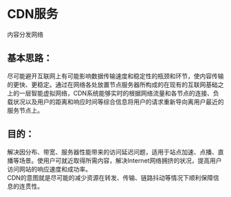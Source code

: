 # CDN服务
内容分发网络
## 基本思路：
尽可能避开互联网上有可能影响数据传输速度和稳定性的瓶颈和环节，使内容传输的更快、更稳定。通过在网络各处放置节点服务器所构成的在现有的互联网基础之上的一层智能虚拟网络，CDN系统能够实时的根据网络流量和各节点的连接、负载状况以及用户的距离和响应时间等综合信息将用户的请求重新导向离用户最近的服务节点上。
## 目的：
解决因分布、带宽、服务器性能带来的访问延迟问题，适用于站点加速、点播、直播等场景。使用户可就近取得所需内容，解决Internet网络拥挤的状况，提高用户访问网站的响应速度和成功率。  
CDN的意图就是尽可能的减少资源在转发、传输、链路抖动等情况下顺利保障信息的连贯性。  
